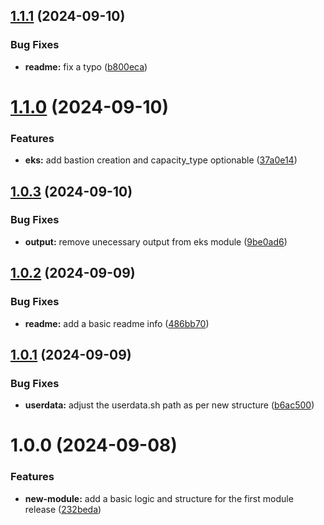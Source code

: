 ## [1.1.1](https://github.com/hipponix/terraform-aws-eks/compare/v1.1.0...v1.1.1) (2024-09-10)


### Bug Fixes

* **readme:** fix a typo ([b800eca](https://github.com/hipponix/terraform-aws-eks/commit/b800eca30218d4cf058069f941b23f5260f55038))

# [1.1.0](https://github.com/hipponix/terraform-aws-eks/compare/v1.0.3...v1.1.0) (2024-09-10)


### Features

* **eks:** add bastion creation and capacity_type optionable ([37a0e14](https://github.com/hipponix/terraform-aws-eks/commit/37a0e1435ad011e1122b6c3dfddbf2c12bd00ea1))

## [1.0.3](https://github.com/hipponix/terraform-aws-eks/compare/v1.0.2...v1.0.3) (2024-09-10)


### Bug Fixes

* **output:** remove unecessary output from eks module ([9be0ad6](https://github.com/hipponix/terraform-aws-eks/commit/9be0ad6b6970bb58e8da8acdcb9154d502590307))

## [1.0.2](https://github.com/hipponix/terraform-aws-eks/compare/v1.0.1...v1.0.2) (2024-09-09)


### Bug Fixes

* **readme:** add a basic readme info ([486bb70](https://github.com/hipponix/terraform-aws-eks/commit/486bb709ccdb81aa57e7ebf29f55ef9ac5b1ef95))

## [1.0.1](https://github.com/hipponix/terraform-aws-eks/compare/v1.0.0...v1.0.1) (2024-09-09)


### Bug Fixes

* **userdata:** adjust the userdata.sh path as per new structure ([b6ac500](https://github.com/hipponix/terraform-aws-eks/commit/b6ac50053b6d9cbdc02882ec5949f4a381a5b169))

# 1.0.0 (2024-09-08)


### Features

* **new-module:** add a basic logic and structure for the first module release ([232beda](https://github.com/hipponix/terraform-aws-eks/commit/232beda02562bd0b64dc00714f20824cf52b0190))
